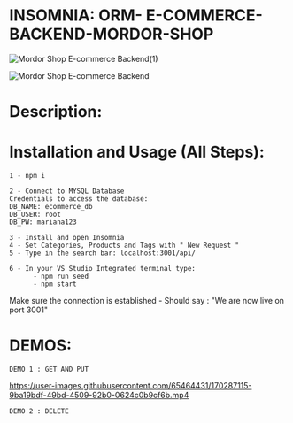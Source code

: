 # INSOMNIA: ORM- E-COMMERCE-BACKEND-MORDOR-SHOP




![Mordor Shop E-commerce Backend(1)](https://user-images.githubusercontent.com/65464431/170285248-c8523025-c4b2-4005-b389-d59989642807.png)

![Mordor Shop E-commerce Backend](https://user-images.githubusercontent.com/65464431/170285259-28b568ca-770a-4b81-ab5b-416c8fba4fe2.png)



# Description:

# Installation and Usage (All Steps):
    1 - npm i 

    2 - Connect to MYSQL Database 
    Credentials to access the database:
    DB_NAME: ecommerce_db 
    DB_USER: root
    DB_PW: mariana123
    
    3 - Install and open Insomnia
    4 - Set Categories, Products and Tags with " New Request " 
    5 - Type in the search bar: localhost:3001/api/
    
    6 - In your VS Studio Integrated terminal type:
          - npm run seed
          - npm start

Make sure the connection is established - Should say : "We are now live on port 3001"


# DEMOS:


    DEMO 1 : GET AND PUT 
    
    

https://user-images.githubusercontent.com/65464431/170287115-9ba19bdf-49bd-4509-92b0-0624c0b9cf6b.mp4




    DEMO 2 : DELETE 
